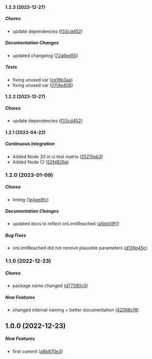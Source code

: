 #### 1.2.3 (2023-12-27)

##### Chores

*  update dependencies ([f33cd452](https://github.com/Cadienvan/rate-limiter-fn/commit/f33cd452381028e5ba292151ccd0634fe15cb3fe))

##### Documentation Changes

*  updated changelog ([72a6ed55](https://github.com/Cadienvan/rate-limiter-fn/commit/72a6ed55d27cf6fcfb054c008717e6af17e9ece5))

##### Tests

*  fixing unused var ([ce19b3aa](https://github.com/Cadienvan/rate-limiter-fn/commit/ce19b3aabfc43144e93839b94fa7bb6786742bc7))
*  fixing unused var ([0114e406](https://github.com/Cadienvan/rate-limiter-fn/commit/0114e40607487e2655aa98cd433c4b8e019295d1))

#### 1.2.2 (2023-12-27)

##### Chores

*  update dependencies ([f33cd452](https://github.com/Cadienvan/rate-limiter-fn/commit/f33cd452381028e5ba292151ccd0634fe15cb3fe))

#### 1.2.1 (2023-04-22)

##### Continuous Integration

*  Added Node 20 in ci test matrix ([25215eb3](https://github.com/Cadienvan/rate-limiter-fn/commit/25215eb33dfd295781d39960d639b2b4500abd82))
*  Added Node CI ([52fd826a](https://github.com/Cadienvan/rate-limiter-fn/commit/52fd826a4be65f4935ca9c63a6faf3bd2cc68fbd))

### 1.2.0 (2023-01-09)

##### Chores

*  linting ([1e4ee8fc](https://github.com/Cadienvan/rate-limiter-fn/commit/1e4ee8fc828447683f5a9e78e6a5ed604c0b3ad5))

##### Documentation Changes

*  updated docs to reflect onLimitReached ([a5bb09f1](https://github.com/Cadienvan/rate-limiter-fn/commit/a5bb09f15a68434cdf878ec7d5b9e1a1ef5806fe))

##### Bug Fixes

*  onLimitReached did not receive plausible parameters ([d139e45c](https://github.com/Cadienvan/rate-limiter-fn/commit/d139e45c3e7e124e83e8aeb75ec637c31a7b7a74))

### 1.1.0 (2022-12-23)

##### Chores

*  package name changed ([d77280c5](https://github.com/Cadienvan/rate-limiter-fn/commit/d77280c5f44940fab9f8c9ddb6364da7bc0333da))

##### New Features

*  changed internal naming + better documentation ([42066cf8](https://github.com/Cadienvan/rate-limiter-fn/commit/42066cf87917a4e73bbf5ccac94f415e8d846150))

## 1.0.0 (2022-12-23)

##### New Features

*  first commit ([a8b870e3](https://github.com/Cadienvan/rate-limit-fn/commit/a8b870e30fd69dba7ca57e94a569d9b660f2451a))

